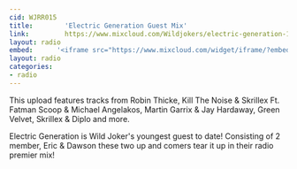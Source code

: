 ```yaml
---
cid: WJRR015
title:        'Electric Generation Guest Mix'
link:         https://www.mixcloud.com/Wildjokers/electric-generation-10-19-14-guest-mix/
layout: radio
embed:		'<iframe src="https://www.mixcloud.com/widget/iframe/?embed_type=widget_standard&amp;embed_uuid=d8eb8432-9437-44ba-ab2c-7e60ed616c60&amp;feed=https%3A%2F%2Fwww.mixcloud.com%2FWildjokers%2Felectric-generation-10-19-14-guest-mix%2F&amp;hide_cover=1&amp;hide_tracklist=1&amp;replace=0" width="100%" frameborder="0" height="180">'
layout: radio
categories:
- radio
---
```


This upload features tracks from Robin Thicke, Kill The Noise & Skrillex Ft. Fatman Scoop & Michael Angelakos, Martin Garrix & Jay Hardaway, Green Velvet, Skrillex & Diplo and more.

Electric Generation is Wild Joker's youngest guest to date! Consisting of 2 member, Eric & Dawson these two up and comers tear it up in their radio premier mix!
